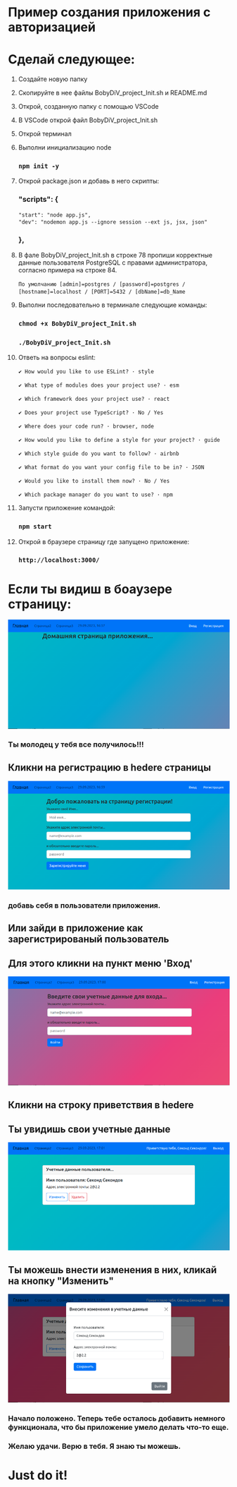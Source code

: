 # Пример создания приложения с авторизацией

# Сделай следующее:

1.  Создайте новую папку

2.  Скопируйте в нее файлы BobyDiV_project_Init.sh и README.md

3.  Открой, созданную папку с помощью VSCode

4.  В VSCode открой файл BobyDiV_project_Init.sh

5.  Открой терминал

6.  Выполни инициализацию node

    ### `npm init -y`

7.  Открой package.json и добавь в него скрипты:

    ### "scripts": {

        "start": "node app.js",
        "dev": "nodemon app.js --ignore session --ext js, jsx, json"

    ### },

8.  В фале BobyDiV_project_Init.sh в строке 78 пропиши корректные данные пользователя
    PostgreSQL с правами администратора, согласно примера на строке 84.

    `По умолчанию [admin]=postgres / [password]=postgres / [hostname]=localhost / [PORT]=5432 / [dbName]=db_Name`

9.  Выполни последовательно в терминале следующие команды:

    ### `chmod +x BobyDiV_project_Init.sh`

    ### `./BobyDiV_project_Init.sh`

10. Ответь на вопросы eslint:

    `✔ How would you like to use ESLint? · style`

    `✔ What type of modules does your project use? · esm`

    `✔ Which framework does your project use? · react`

    `✔ Does your project use TypeScript? · No / Yes`

    `✔ Where does your code run? · browser, node`

    `✔ How would you like to define a style for your project? · guide`

    `✔ Which style guide do you want to follow? · airbnb`

    `✔ What format do you want your config file to be in? · JSON`

    `✔ Would you like to install them now? · No / Yes`

    `✔ Which package manager do you want to use? · npm`

11. Запусти приложение командой:

    ### `npm start`

12. Открой в браузере страницу где запущено приложение:
    ### `http://localhost:3000/`

# Если ты видиш в боаузере страницу:

<img src='./assets/images/image_0.png' alt='img0'>

### Ты молодец у тебя все получилось!!!

## Кликни на регистрацию в hedere страницы

<img src='./assets/images/image_1.png' alt='img1'>

### добавь себя в пользователи приложения.

## Или зайди в приложение как зарегистрированый пользователь

## Для этого кликни на пункт меню 'Вход'

<img src='./assets/images/image_2.png' alt='img2'>

## Кликни на строку приветствия в hedere

## Ты увидишь свои учетные данные

<img src='./assets/images/image_3.png' alt='img3'>

## Ты можешь внести изменения в них, кликай на кнопку "Изменить"

<img src='./assets/images/image_4.png' alt='img4'>

### Начало положено. Теперь тебе осталось добавить немного функционала, что бы приложение умело делать что-то еще.

### Желаю удачи. Верю в тебя. Я знаю ты можешь.

# Just do it!
